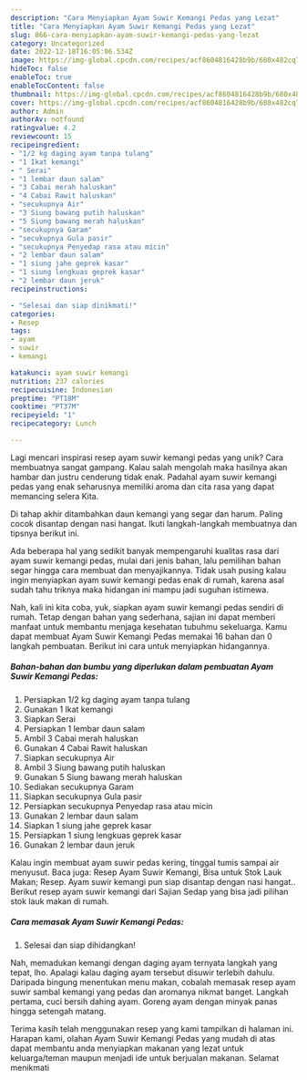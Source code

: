 ```yaml
---
description: "Cara Menyiapkan Ayam Suwir Kemangi Pedas yang Lezat"
title: "Cara Menyiapkan Ayam Suwir Kemangi Pedas yang Lezat"
slug: 866-cara-menyiapkan-ayam-suwir-kemangi-pedas-yang-lezat
category: Uncategorized
date: 2022-12-18T16:05:06.534Z
image: https://img-global.cpcdn.com/recipes/acf8604816428b9b/680x482cq70/ayam-suwir-kemangi-pedas-foto-resep-utama.jpg
hideToc: false
enableToc: true
enableTocContent: false
thumbnail: https://img-global.cpcdn.com/recipes/acf8604816428b9b/680x482cq70/ayam-suwir-kemangi-pedas-foto-resep-utama.jpg
cover: https://img-global.cpcdn.com/recipes/acf8604816428b9b/680x482cq70/ayam-suwir-kemangi-pedas-foto-resep-utama.jpg
author: Admin
authorAv: notfound
ratingvalue: 4.2
reviewcount: 15
recipeingredient:
- "1/2 kg daging ayam tanpa tulang"
- "1 Ikat kemangi"
- " Serai"
- "1 lembar daun salam"
- "3 Cabai merah haluskan"
- "4 Cabai Rawit haluskan"
- "secukupnya Air"
- "3 Siung bawang putih haluskan"
- "5 Siung bawang merah haluskan"
- "secukupnya Garam"
- "secukupnya Gula pasir"
- "secukupnya Penyedap rasa atau micin"
- "2 lembar daun salam"
- "1 siung jahe geprek kasar"
- "1 siung lengkuas geprek kasar"
- "2 lembar daun jeruk"
recipeinstructions:

- "Selesai dan siap dinikmati!"
categories:
- Resep
tags:
- ayam
- suwir
- kemangi

katakunci: ayam suwir kemangi 
nutrition: 237 calories
recipecuisine: Indonesian
preptime: "PT18M"
cooktime: "PT37M"
recipeyield: "1"
recipecategory: Lunch

---
```





Lagi mencari inspirasi resep ayam suwir kemangi pedas yang unik? Cara membuatnya sangat gampang. Kalau salah mengolah maka hasilnya akan hambar dan justru cenderung tidak enak. Padahal ayam suwir kemangi pedas yang enak seharusnya memiliki aroma dan cita rasa yang dapat memancing selera Kita.





Di tahap akhir ditambahkan daun kemangi yang segar dan harum. Paling cocok disantap dengan nasi hangat. Ikuti langkah-langkah membuatnya dan tipsnya berikut ini.

Ada beberapa hal yang sedikit banyak mempengaruhi kualitas rasa dari ayam suwir kemangi pedas, mulai dari jenis bahan, lalu pemilihan bahan segar hingga cara membuat dan menyajikannya. Tidak usah pusing kalau ingin menyiapkan ayam suwir kemangi pedas enak di rumah, karena asal sudah tahu triknya maka hidangan ini mampu jadi suguhan istimewa.






Nah, kali ini kita coba, yuk, siapkan ayam suwir kemangi pedas sendiri di rumah. Tetap dengan bahan yang sederhana, sajian ini dapat memberi manfaat untuk membantu menjaga kesehatan tubuhmu sekeluarga. Kamu dapat membuat Ayam Suwir Kemangi Pedas memakai 16 bahan dan 0 langkah pembuatan. Berikut ini cara untuk menyiapkan hidangannya.

<!--inarticleads1-->

##### Bahan-bahan dan bumbu yang diperlukan dalam pembuatan Ayam Suwir Kemangi Pedas:

1. Persiapkan 1/2 kg daging ayam tanpa tulang
1. Gunakan 1 Ikat kemangi
1. Siapkan  Serai
1. Persiapkan 1 lembar daun salam
1. Ambil 3 Cabai merah haluskan
1. Gunakan 4 Cabai Rawit haluskan
1. Siapkan secukupnya Air
1. Ambil 3 Siung bawang putih haluskan
1. Gunakan 5 Siung bawang merah haluskan
1. Sediakan secukupnya Garam
1. Siapkan secukupnya Gula pasir
1. Persiapkan secukupnya Penyedap rasa atau micin
1. Gunakan 2 lembar daun salam
1. Siapkan 1 siung jahe geprek kasar
1. Persiapkan 1 siung lengkuas geprek kasar
1. Gunakan 2 lembar daun jeruk


Kalau ingin membuat ayam suwir pedas kering, tinggal tumis sampai air menyusut. Baca juga: Resep Ayam Suwir Kemangi, Bisa untuk Stok Lauk Makan; Resep. Ayam suwir kemangi pun siap disantap dengan nasi hangat.. Berikut resep ayam suwir kemangi dari Sajian Sedap yang bisa jadi pilihan stok lauk makan di rumah. 

<!--inarticleads2-->

##### Cara memasak Ayam Suwir Kemangi Pedas:


1. Selesai dan siap dihidangkan!

Nah, memadukan kemangi dengan daging ayam ternyata langkah yang tepat, lho. Apalagi kalau daging ayam tersebut disuwir terlebih dahulu. Daripada bingung menentukan menu makan, cobalah memasak resep ayam suwir sambal kemangi yang pedas dan aromanya nikmat banget. Langkah pertama, cuci bersih dahing ayam. Goreng ayam dengan minyak panas hingga setengah matang. 

Terima kasih telah menggunakan resep yang kami tampilkan di halaman ini. Harapan kami, olahan Ayam Suwir Kemangi Pedas yang mudah di atas dapat membantu anda menyiapkan makanan yang lezat untuk keluarga/teman maupun menjadi ide untuk berjualan makanan. Selamat menikmati
